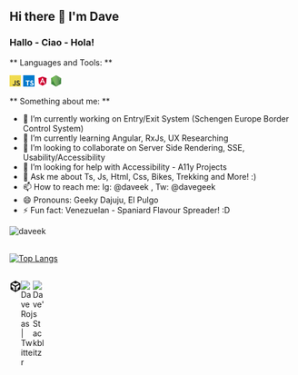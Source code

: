 ## Hi there 👋 I'm Dave
### Hallo - Ciao - Hola!
<!--
**daveek/daveek** is a ✨ _special_ ✨ repository because its `README.md` (this file) appears on your GitHub profile.
--> 

** Languages and Tools: **  

<code><img height="20" src="https://raw.githubusercontent.com/github/explore/80688e429a7d4ef2fca1e82350fe8e3517d3494d/topics/javascript/javascript.png"></code>
<code><img height="20" src="https://raw.githubusercontent.com/github/explore/80688e429a7d4ef2fca1e82350fe8e3517d3494d/topics/typescript/typescript.png"></code>
<code><img height="20" src="https://raw.githubusercontent.com/github/explore/80688e429a7d4ef2fca1e82350fe8e3517d3494d/topics/angular/angular.png"></code>
<code><img height="20" src="https://raw.githubusercontent.com/github/explore/80688e429a7d4ef2fca1e82350fe8e3517d3494d/topics/nodejs/nodejs.png"></code>    


** Something about me: **

- 🔭 I’m currently working on Entry/Exit System (Schengen Europe Border Control System)
- 🌱 I’m currently learning Angular, RxJs, UX Researching
- 👯 I’m looking to collaborate on Server Side Rendering, SSE, Usability/Accessibility
- 🤔 I’m looking for help with Accessibility - A11y Projects
- 💬 Ask me about Ts, Js, Html, Css, Bikes, Trekking and More! :)
- 📫 How to reach me: Ig: @daveek , Tw: @davegeek
- 😄 Pronouns: Geeky Dajuju, El Pulgo
- ⚡ Fun fact: Venezuelan - Spaniard Flavour Spreader! :D

<img src="https://github-readme-stats.vercel.app/api?username=daveek&show_icons=true&title_color=fefefe&icon_color=242A75&text_color=FEFEFE&bg_color=151515" alt="daveek" /> </p>
<br>
[![Top Langs](https://github-readme-stats.vercel.app/api/top-langs/?username=daveek)](https://github.com/daveek/github-readme-stats)

<br>
<a href="https://codesandbox.io/u/daveek">
  <img align="left" alt="Dave Rojas | CodeSandbox" width="20px" src="https://raw.githubusercontent.com/anuraghazra/anuraghazra/master/assets/codesandbox.svg" />
</a>
<a href="https://twitter.com/davegeek">
  <img align="left" alt="Dave Rojas | Twitter" width="21px" src="https://raw.githubusercontent.com/anuraghazra/anuraghazra/master/assets/twitter.svg" />
</a>
<a href="https://stackblitz.com/@daveek">
  <img align="left" alt="Dave's Stackblitz" width="21px" src="https://raw.githubusercontent.com/anuraghazra/anuraghazra/master/assets/discord-round.svg" />
</a>
